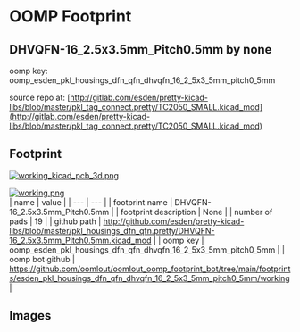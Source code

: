 # OOMP Footprint  
## DHVQFN-16_2.5x3.5mm_Pitch0.5mm  by none  
  
oomp key: oomp_esden_pkl_housings_dfn_qfn_dhvqfn_16_2_5x3_5mm_pitch0_5mm  
  
source repo at: [http://gitlab.com/esden/pretty-kicad-libs/blob/master/pkl_tag_connect.pretty/TC2050_SMALL.kicad_mod](http://gitlab.com/esden/pretty-kicad-libs/blob/master/pkl_tag_connect.pretty/TC2050_SMALL.kicad_mod)  
## Footprint  
  
[![working_kicad_pcb_3d.png](working_kicad_pcb_3d_600.png)](working_kicad_pcb_3d.png)  
  
[![working.png](working_600.png)](working.png)  
| name | value | 
| --- | --- | 
| footprint name | DHVQFN-16_2.5x3.5mm_Pitch0.5mm | 
| footprint description | None | 
| number of pads | 19 | 
| github path | http://github.com/esden/pretty-kicad-libs/blob/master/pkl_housings_dfn_qfn.pretty/DHVQFN-16_2.5x3.5mm_Pitch0.5mm.kicad_mod | 
| oomp key | oomp_esden_pkl_housings_dfn_qfn_dhvqfn_16_2_5x3_5mm_pitch0_5mm | 
| oomp bot github | https://github.com/oomlout/oomlout_oomp_footprint_bot/tree/main/footprints/esden_pkl_housings_dfn_qfn_dhvqfn_16_2_5x3_5mm_pitch0_5mm/working | 
## Images  
